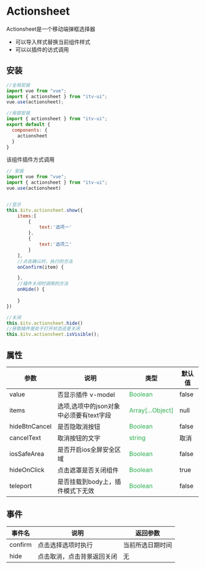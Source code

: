 # Actionsheet

Actionsheet是一个移动端弹框选择器

+ 可以导入样式替换当前组件样式
+ 可以以插件的访式调用

## 安装

```js
//全局安装
import vue from "vue";
import { actionsheet } from "itv-ui";
vue.use(actionsheet);

//局部安装
import { actionsheet } from "itv-ui";
export default {
  components: {
    actionsheet
  }
}

```



该组件插件方式调用

```js
// 安装
import vue from "vue";
import { actionsheet } from "itv-ui";
vue.use(actionsheet)


//显示
this.$itv.actionsheet.show({
    items:[
        {
            text:'选项一'
        },
        {
            text:'选项二'
        }
    ],
    //点击确认时，执行的方法
    onConfirm(item) {

    },
    //插件关闭时调用的方法 
    onHide() {
        
    }
})

//关闭
this.$itv.actionsheet.hide()
//获取插件是处于打开状态还是关闭
this.$itv.actionsheet.isVisible();

```



## 属性

| 参数    | 说明                                     | 类型   | 默认值           |
| ------- | -------------------------------------------- | ------ | ---------------- |
| value | 否显示插件 v-model | <font color="#2caf4f">Boolean</font> | false |
| items | 选项,选项中的json对象中必须要有text字段 | <font color="#2caf4f">Array[...Object]</font> | null |
| hideBtnCancel | 是否隐取消按钮 | <font color="#2caf4f">Boolean</font> | false |
| cancelText | 取消按钮的文字 | <font color="#2caf4f">string</font> | 取消 |
| iosSafeArea | 是否开启ios全屏安全区域 | <font color="#2caf4f">Boolean</font> | false |
| hideOnClick | 点击遮罩是否关闭组件 | <font color="#2caf4f">Boolean</font> | true |
| teleport | 是否挂载到body上，插件模式下无效 | <font color="#2caf4f">Boolean</font> | false |

## 事件

| 事件名  | 说明                       | 返回参数         |
| ------- | -------------------------- | ---------------- |
| confirm | 点击选择选项时执行         | 当前所选日期时间 |
| hide    | 点击取消，点击背景返回关闭 | 无               |



